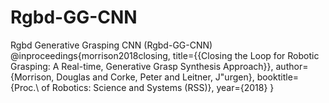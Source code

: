 # Rgbd-GG-CNN
Rgbd Generative Grasping CNN (Rgbd-GG-CNN)
@inproceedings{morrison2018closing,
	title={{Closing the Loop for Robotic Grasping: A Real-time, Generative Grasp Synthesis Approach}},
	author={Morrison, Douglas and Corke, Peter and Leitner, J\"urgen},
	booktitle={Proc.\ of Robotics: Science and Systems (RSS)},
	year={2018}
}
